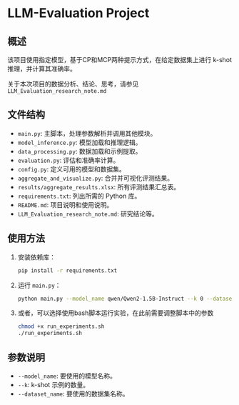 # LLM-Evaluation Project

## 概述

该项目使用指定模型，基于CP和MCP两种提示方式，在给定数据集上进行 k-shot 推理，并计算其准确率。

关于本次项目的数据分析、结论、思考，请参见 `LLM_Evaluation_research_note.md`

## 文件结构

- `main.py`: 主脚本，处理参数解析并调用其他模块。
- `model_inference.py`: 模型加载和推理逻辑。
- `data_processing.py`: 数据加载和示例提取。
- `evaluation.py`: 评估和准确率计算。
- `config.py`: 定义可用的模型和数据集。
- `aggregate_and_visualize.py`: 合并并可视化评测结果。
- `results/aggregate_results.xlsx`: 所有评测结果汇总表。
- `requirements.txt`: 列出所需的 Python 库。
- `README.md`: 项目说明和使用说明。
- `LLM_Evaluation_research_note.md`: 研究结论等。

## 使用方法

1. 安装依赖库：

    ```bash
    pip install -r requirements.txt
    ```

2. 运行 `main.py`：

    ```bash
    python main.py --model_name qwen/Qwen2-1.5B-Instruct --k 0 --dataset_name CommonQA
    ```

3. 或者，可以选择使用bash脚本运行实验，在此前需要调整脚本中的参数

   ```bash
   chmod +x run_experiments.sh
   ./run_experiments.sh
   ```

## 参数说明

- `--model_name`: 要使用的模型名称。
- `--k`: k-shot 示例的数量。
- `--dataset_name`: 要使用的数据集名称。
